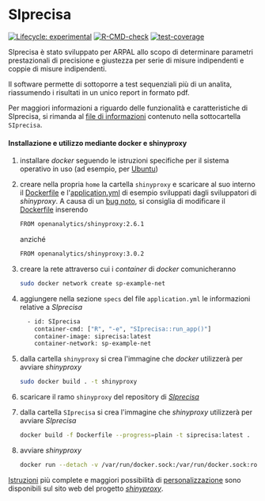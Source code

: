# SIprecisa

<!-- badges: start -->

[![Lifecycle:
experimental](https://img.shields.io/badge/lifecycle-experimental-orange.svg)](https://lifecycle.r-lib.org/articles/stages.html#experimental)
[![R-CMD-check](https://github.com/andreabz/SIprecisa/actions/workflows/R-CMD-check.yaml/badge.svg)](https://github.com/andreabz/SIprecisa/actions/workflows/R-CMD-check.yaml)
[![test-coverage](https://github.com/andreabz/SIprecisa/actions/workflows/test-coverage.yaml/badge.svg)](https://github.com/andreabz/SIprecisa/actions/workflows/test-coverage.yaml)

<!-- badges: end -->

SIprecisa è stato sviluppato per ARPAL allo scopo di determinare
parametri prestazionali di precisione e giustezza per serie di misure
indipendenti e coppie di misure indipendenti.

Il software permette di sottoporre a test sequenziali più di un analita,
riassumendo i risultati in un unico report in formato pdf.

Per maggiori informazioni a riguardo delle funzionalità e
caratteristiche di SIprecisa, si rimanda al [file di
informazioni](https://github.com/andreabz/SIprecisa/blob/shinyproxy/SIprecisa/README.md)
contenuto nella sottocartella `SIprecisa`.

#### Installazione e utilizzo mediante docker e shinyproxy

1.  installare *docker* seguendo le istruzioni specifiche per il sistema
    operativo in uso (ad esempio, per
    [Ubuntu](https://docs.docker.com/engine/install/ubuntu/))

2.  creare nella propria `home` la cartella `shinyproxy` e scaricare al
    suo interno il
    [Dockerfile](https://github.com/openanalytics/shinyproxy-config-examples/blob/master/02-containerized-docker-engine/Dockerfile)
    e
    l'[application.yml](https://github.com/openanalytics/shinyproxy-config-examples/blob/master/02-containerized-docker-engine/application.yml)
    di esempio sviluppati dagli sviluppatori di *shinyproxy*. A causa di
    un [bug
    noto](https://github.com/openanalytics/shinyproxy/issues/474), si
    consiglia di modificare il
    [Dockerfile](https://github.com/openanalytics/shinyproxy-config-examples/blob/master/02-containerized-docker-engine/Dockerfile)
    inserendo

    ``` bash
    FROM openanalytics/shinyproxy:2.6.1
    ```

    anziché

    ``` bash
    FROM openanalytics/shinyproxy:3.0.2
    ```

3.  creare la rete attraverso cui i *container* di *docker*
    comunicheranno

    ``` bash
    sudo docker network create sp-example-net
    ```

4.  aggiungere nella sezione `specs` del file `application.yml` le
    informazioni relative a *SIprecisa*

    ``` bash
      - id: SIprecisa
        container-cmd: ["R", "-e", "SIprecisa::run_app()"]
        container-image: siprecisa:latest
        container-network: sp-example-net
    ```

5.  dalla cartella `shinyproxy` si crea l'immagine che *docker*
    utilizzerà per avviare *shinyproxy*

    ``` bash
    sudo docker build . -t shinyproxy
    ```

6.  scaricare il ramo `shinyproxy` del repository di
    [*SIprecisa*](https://github.com/andreabz/SIprecisa/tree/shinyproxy)

7.  dalla cartella `SIprecisa` si crea l'immagine che *shinyproxy*
    utilizzerà per avviare *SIprecisa*

    ``` bash
    docker build -f Dockerfile --progress=plain -t siprecisa:latest .
    ```

8.  avviare *shinyproxy*

    ``` bash
    docker run --detach -v /var/run/docker.sock:/var/run/docker.sock:ro --group-add $(getent group docker | cut -d: -f3) --net sp-example-net -p 8080:8080 shinyproxy
    ```

[Istruzioni](https://www.shinyproxy.io/documentation/deployment/#containerized-shinyproxy)
più complete e maggiori possibilità di
[personalizzazione](https://www.shinyproxy.io/documentation/configuration/)
sono disponibili sul sito web del progetto
[*shinyproxy*](https://www.shinyproxy.io/).
